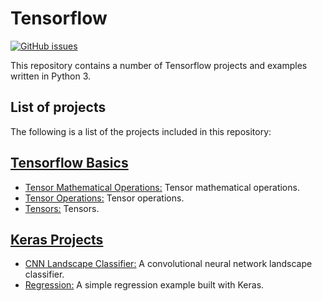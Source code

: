 # Tensorflow
[![GitHub issues](https://img.shields.io/github/issues/Carla-de-Beer/Tensorflow.svg?style=flat-square)](https://github.com/Carla-de-Beer/Tensorflow/issues)

This repository contains a number of Tensorflow projects and examples written in Python 3.

## List of projects

The following is a list of the projects included in this repository:

## [Tensorflow Basics](https://github.com/Carla-de-Beer/Java/tree/master/Data%20Structures%20and%20Algorithms)
* [Tensor Mathematical Operations:](https://github.com/Carla-de-Beer/Tensorflow/tree/development/Tensorflow%20Basics/Tensor%20Mathematical%20Operations) Tensor mathematical operations.
* [Tensor Operations:](https://github.com/Carla-de-Beer/Tensorflow/tree/development/Tensorflow%20Basics/Tensor%20Operations) Tensor operations.
* [Tensors:](https://github.com/Carla-de-Beer/Tensorflow/tree/development/Tensorflow%20Basics/Tensors) Tensors.

## [Keras Projects](https://github.com/Carla-de-Beer/Tensorflow/tree/development/Keras%20Projects/)
* [CNN Landscape Classifier:](https://github.com/Carla-de-Beer/Tensorflow/tree/development/Keras%20Projects/CNN%20Landscape%20Classifier) A convolutional neural network landscape classifier.
* [Regression:](https://github.com/Carla-de-Beer/Tensorflow/tree/development/Keras%20Projects/Regression) A simple regression example built with Keras.